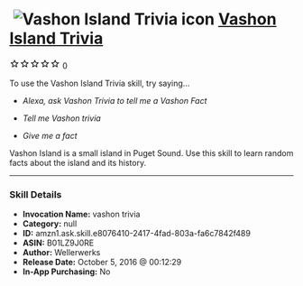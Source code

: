 # &nbsp;<img src="skill_icon" alt="Vashon Island Trivia icon" width="36"> [Vashon Island Trivia](http://alexa.amazon.com/#skills/amzn1.ask.skill.e8076410-2417-4fad-803a-fa6c7842f489)
![0 stars](../../images/ic_star_border_black_18dp_1x.png)![0 stars](../../images/ic_star_border_black_18dp_1x.png)![0 stars](../../images/ic_star_border_black_18dp_1x.png)![0 stars](../../images/ic_star_border_black_18dp_1x.png)![0 stars](../../images/ic_star_border_black_18dp_1x.png) 0

To use the Vashon Island Trivia skill, try saying...

* *Alexa, ask Vashon Trivia to tell me a Vashon Fact*

* *Tell me Vashon trivia*

* *Give me a fact*

Vashon Island is a small island in Puget Sound. Use this skill to learn random facts about the island and its history.

***

### Skill Details

* **Invocation Name:** vashon trivia
* **Category:** null
* **ID:** amzn1.ask.skill.e8076410-2417-4fad-803a-fa6c7842f489
* **ASIN:** B01LZ9J0RE
* **Author:** Wellerwerks
* **Release Date:** October 5, 2016 @ 00:12:29
* **In-App Purchasing:** No
